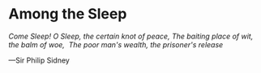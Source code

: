 # Among the Sleep

_Come Sleep! O Sleep, the certain knot of peace,_
_The baiting place of wit, the balm of woe,_ 
_The poor man's wealth, the prisoner's release_

—Sir Philip Sidney
